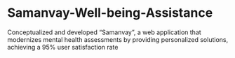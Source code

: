 # Samanvay-Well-being-Assistance
 Conceptualized and developed “Samanvay”, a web application that modernizes mental health assessments by providing personalized solutions, achieving a 95% user satisfaction rate
